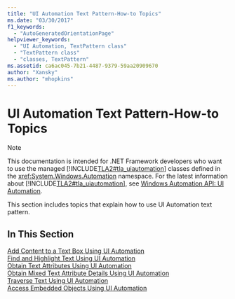 ```yaml
---
title: "UI Automation Text Pattern-How-to Topics"
ms.date: "03/30/2017"
f1_keywords: 
  - "AutoGeneratedOrientationPage"
helpviewer_keywords: 
  - "UI Automation, TextPattern class"
  - "TextPattern class"
  - "classes, TextPattern"
ms.assetid: ca6ac045-7b21-4487-9379-59aa20909670
author: "Xansky"
ms.author: "mhopkins"
---
```

# UI Automation Text Pattern-How-to Topics
> [!NOTE]
>  This documentation is intended for .NET Framework developers who want to use the managed [!INCLUDE[TLA2#tla_uiautomation](../../../includes/tla2sharptla-uiautomation-md.md)] classes defined in the <xref:System.Windows.Automation> namespace. For the latest information about [!INCLUDE[TLA2#tla_uiautomation](../../../includes/tla2sharptla-uiautomation-md.md)], see [Windows Automation API: UI Automation](https://go.microsoft.com/fwlink/?LinkID=156746).  
  
 This section includes topics that explain how to use UI Automation text pattern.  
  
## In This Section  
 [Add Content to a Text Box Using UI Automation](../../../docs/framework/ui-automation/add-content-to-a-text-box-using-ui-automation.md)  
 [Find and Highlight Text Using UI Automation](../../../docs/framework/ui-automation/find-and-highlight-text-using-ui-automation.md)  
 [Obtain Text Attributes Using UI Automation](../../../docs/framework/ui-automation/obtain-text-attributes-using-ui-automation.md)  
 [Obtain Mixed Text Attribute Details Using UI Automation](../../../docs/framework/ui-automation/obtain-mixed-text-attribute-details-using-ui-automation.md)  
 [Traverse Text Using UI Automation](../../../docs/framework/ui-automation/traverse-text-using-ui-automation.md)  
 [Access Embedded Objects Using UI Automation](../../../docs/framework/ui-automation/access-embedded-objects-using-ui-automation.md)
